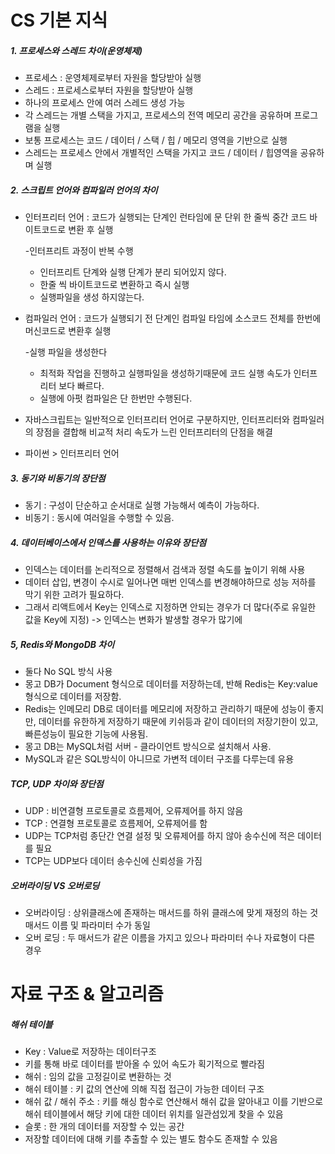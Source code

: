# CS 기본 지식 



##### 1. 프로세스와 스레드 차이(운영체제)

- 프로세스 : 운영체제로부터 자원을 할당받아 실행 
- 스레드 : 프로세스로부터 자원을 할당받아 실행
- 하나의 프로세스 안에 여러 스레드 생성 가능
- 각 스레드는 개별 스택을 가지고, 프로세스의 전역 메모리 공간을 공유하며 프로그램을 실행 
- 보통 프로세스는 코드 / 데이터 / 스택 / 힙 / 메모리 영역을 기반으로 실행
- 스레드는 프로세스 안에서 개별적인 스택을 가지고 코드 / 데이터 / 힙영역을 공유하며 실행



#####  2.  스크립트 언어와 컴파일러 언어의 차이

- 인터프리터 언어 : 코드가 실행되는 단계인 런타임에 문 단위 한 줄씩 중간 코드 바이트코드로 변환 후 실행 

  -인터프리트 과정이 반복 수행

  - 인터프리트 단계와 실행 단계가 분리 되어있지 않다.
  - 한줄 씩 바이트코드로 변환하고 즉시 실행
  - 실행파일을 생성 하지않는다. 

- 컴파일러 언어 : 코드가 실행되기 전 단계인 컴파일 타임에 소스코드 전체를 한번에 머신코드로 변환후 실행 

  -실행 파일을 생성한다

  - 최적화 작업을 진행하고 실행파일을 생성하기때문에 코드 실행 속도가 인터프리터 보다 빠르다.
  - 실행에 아펏 컴파일은 단 한번만 수행된다.

- 자바스크립트는 일반적으로 인터프리터 언어로 구분하지만, 인터프리터와 컴파일러의 장점을 결합해 비교적 처리 속도가 느린 인터프리터의 단점을 해결

- 파이썬 > 인터프리터 언어

##### 3. 동기와 비동기의 장단점 

- 동기 : 구성이 단순하고 순서대로 실행 가능해서 예측이 가능하다.
- 비동기 : 동시에 여러일을 수행할 수 있음. 

##### 4. 데이터베이스에서 인덱스를 사용하는 이유와 장단점 

- 인덱스는 데이터를 논리적으로 정렬해서 검색과 정렬 속도를 높이기 위해 사용 
- 데이터 삽입, 변경이 수시로 일어나면 매번 인덱스를 변경해야하므로 성능 저하를 막기 위한 고려가 필요하다. 
- 그래서 리액트에서 Key는 인덱스로 지정하면 안되는 경우가 더 많다(주로 유일한 값을 Key에 지정) -> 인덱스는 변화가 발생할 경우가 많기에 

##### 5, Redis와 MongoDB 차이 

- 둘다 No SQL 방식 사용 
- 몽고 DB가 Document 형식으로 데이터를 저장하는데, 반해 Redis는 Key:value 형식으로 데이터를 저장함.
- Redis는 인메모리 DB로 데이터를 메모리에 저장하고 관리하기 때문에 성능이 좋지만, 데이터를 유한하게 저장하기 때문에 키쉬등과 같이 데이터의 저장기한이 있고, 빠른성능이 필요한 기능에 사용됨. 
- 몽고 DB는 MySQL처럼 서버 - 클라이언트 방식으로 설치해서 사용. 
- MySQL과 같은 SQL방식이 아니므로 가변적 데이터 구조를 다루는데 유용 

##### TCP, UDP 차이와 장단점 

- UDP : 비연결형 프로토콜로 흐름제어, 오류제어를 하지 않음
- TCP : 연결형 프로토콜로 흐름제어, 오류제어를 함 
- UDP는 TCP처럼 종단간 연결 설정 및 오류제어를 하지 않아 송수신에 적은 데이터를 필요 
- TCP는 UDP보다  데이터 송수신에 신뢰성을 가짐

##### 오버라이딩 VS 오버로딩 

- 오버라이딩 : 상위클래스에 존재하는 매서드를 하위 클래스에 맞게 재정의 하는 것 매서드 이름 및 파라미터 수가 동일 
- 오버 로딩 : 두 매서드가 같은 이름을 가지고 있으나 파라미터 수나 자료형이 다른 경우 



# 자료 구조 & 알고리즘 

##### 해쉬 테이블 

-  Key : Value로 저장하는 데이터구조
- 키를 통해 바로 데이터를 받아올 수 있어 속도가 획기적으로 빨라짐
- 해쉬 : 임의 값을 고정길이로 변환하는 것 
- 해쉬 테이블 : 키 값의 연산에 의해 직접 접근이 가능한 데이터 구조 
- 해쉬 값 / 해쉬 주소 : 키를 해싱 함수로 연산해서 해쉬 값을 알아내고 이를 기반으로 해쉬 테이블에서 해당 키에 대한 데이터 위치를 일관섬있게 찾을 수 있음
- 슬롯 : 한 개의 데이터를 저장할 수 있는 공간
- 저장할 데이터에 대해 키를 추출할 수 있는 별도 함수도 존재할 수 있음 

